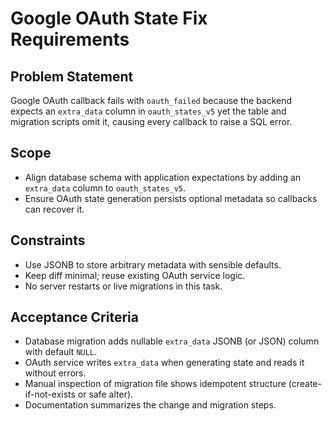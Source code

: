 # Google OAuth State Fix Requirements

## Problem Statement
Google OAuth callback fails with `oauth_failed` because the backend expects an `extra_data` column in `oauth_states_v5` yet the table and migration scripts omit it, causing every callback to raise a SQL error.

## Scope
- Align database schema with application expectations by adding an `extra_data` column to `oauth_states_v5`.
- Ensure OAuth state generation persists optional metadata so callbacks can recover it.

## Constraints
- Use JSONB to store arbitrary metadata with sensible defaults.
- Keep diff minimal; reuse existing OAuth service logic.
- No server restarts or live migrations in this task.

## Acceptance Criteria
- Database migration adds nullable `extra_data` JSONB (or JSON) column with default `NULL`.
- OAuth service writes `extra_data` when generating state and reads it without errors.
- Manual inspection of migration file shows idempotent structure (create-if-not-exists or safe alter).
- Documentation summarizes the change and migration steps.
